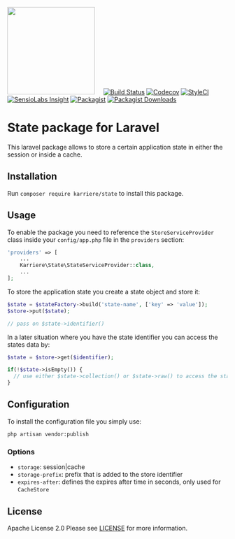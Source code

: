 <a href="https://www.karriere.at/" target="_blank"><img width="200" src="http://www.karriere.at/images/layout/katlogo.svg"></a>
<span>&nbsp;&nbsp;&nbsp;</span>
[![Build Status](https://img.shields.io/travis/karriereat/state.svg?style=flat-square)](https://travis-ci.org/karriereat/state)
[![Codecov](https://img.shields.io/codecov/c/github/karriereat/state.svg?style=flat-square)](https://codecov.io/gh/karriereat/state)
[![StyleCI](https://styleci.io/repos/74701405/shield?branch=master)](https://styleci.io/repos/74701405)
[![SensioLabs Insight](https://img.shields.io/sensiolabs/i/d6fab7b5-18d3-43f3-a9c5-f3088a3f874a.svg?style=flat-square)](https://insight.sensiolabs.com/projects/d6fab7b5-18d3-43f3-a9c5-f3088a3f874a)
[![Packagist](https://img.shields.io/packagist/v/karriere/state.svg)](https://packagist.org/packages/karriere/state)
[![Packagist Downloads](https://img.shields.io/packagist/dt/karriere/state.svg)](https://packagist.org/packages/karriere/state)

# State package for Laravel

This laravel package allows to store a certain application state in either the session or inside a cache.

## Installation

Run `composer require karriere/state` to install this package.

## Usage

To enable the package you need to reference the `StoreServiceProvider` class inside your `config/app.php` file in the `providers` section:
```php
'providers' => [
    ...
    Karriere\State\StateServiceProvider::class,
    ...
];
```

To store the application state you create a state object and store it:
```php
$state = $stateFactory->build('state-name', ['key' => 'value']);
$store->put($state);

// pass on $state->identifier()
```

In a later situation where you have the state identifier you can access the states data by:
```php
$state = $store->get($identifier);

if(!$state->isEmpty()) {
  // use either $state->collection() or $state->raw() to access the state data
}
```

## Configuration
To install the configuration file you simply use:
```
php artisan vendor:publish
```

### Options
* `storage`: session|cache
* `storage-prefix`: prefix that is added to the store identifier
* `expires-after`: defines the expires after time in seconds, only used for `CacheStore`

## License

Apache License 2.0 Please see [LICENSE](LICENSE) for more information.
